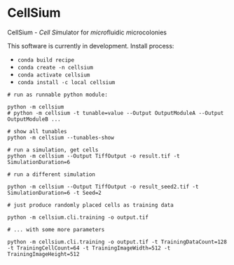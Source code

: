 # CellSium

CellSium - *Cell* *Si*mulator for *micro*fluidic *m*icrocolonies

This software is currently in development. Install process:

- `conda build recipe`
- `conda create -n cellsium`
- `conda activate cellsium`
- `conda install -c local cellsium`


```
# run as runnable python module:

python -m cellsium
# python -m cellsium -t tunable=value --Output OutputModuleA --Output OutputModuleB ...

# show all tunables 
python -m cellsium --tunables-show

# run a simulation, get cells
python -m cellsium --Output TiffOutput -o result.tif -t SimulationDuration=6

# run a different simulation

python -m cellsium --Output TiffOutput -o result_seed2.tif -t SimulationDuration=6 -t Seed=2

# just produce randomly placed cells as training data

python -m cellsium.cli.training -o output.tif

# ... with some more parameters

python -m cellsium.cli.training -o output.tif -t TrainingDataCount=128 -t TrainingCellCount=64 -t TrainingImageWidth=512 -t TrainingImageHeight=512

```
